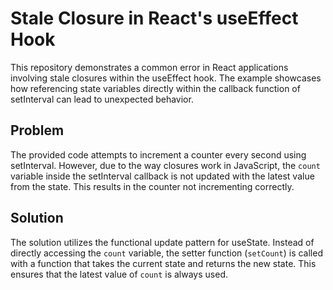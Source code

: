 # Stale Closure in React's useEffect Hook

This repository demonstrates a common error in React applications involving stale closures within the useEffect hook.  The example showcases how referencing state variables directly within the callback function of setInterval can lead to unexpected behavior.

## Problem
The provided code attempts to increment a counter every second using setInterval. However, due to the way closures work in JavaScript, the `count` variable inside the setInterval callback is not updated with the latest value from the state.  This results in the counter not incrementing correctly.

## Solution
The solution utilizes the functional update pattern for useState. Instead of directly accessing the `count` variable, the setter function (`setCount`) is called with a function that takes the current state and returns the new state. This ensures that the latest value of `count` is always used.